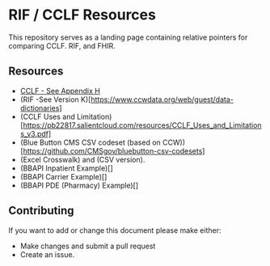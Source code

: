 RIF / CCLF Resources
====================

This repository serves as a landing page containing relative pointers for comparing CCLF. RIF, and FHIR.

Resources
---------
* [CCLF - See Appendix H](https://www.cms.gov/Medicare/Medicare-Fee-for-Service-Payment/sharedsavingsprogram/Downloads/MSSP-Reference-Table.PDF)
* (RIF -See Version K)[https://www.ccwdata.org/web/guest/data-dictionaries]
* (CCLF Uses and Limitation)[https://pb22817.salientcloud.com/resources/CCLF_Uses_and_Limitations_v3.pdf]
* (Blue Button CMS CSV codeset (based on CCW))[https://github.com/CMSgov/bluebutton-csv-codesets]
* (Excel Crosswalk) and (CSV version).
* (BBAPI Inpatient Example)[]
* (BBAPI Carrier Example)[]
* (BBAPI PDE (Pharmacy) Example)[]


Contributing
------------

If you want to add or change this document please make either: 

* Make changes and submit a pull request
* Create an issue.

